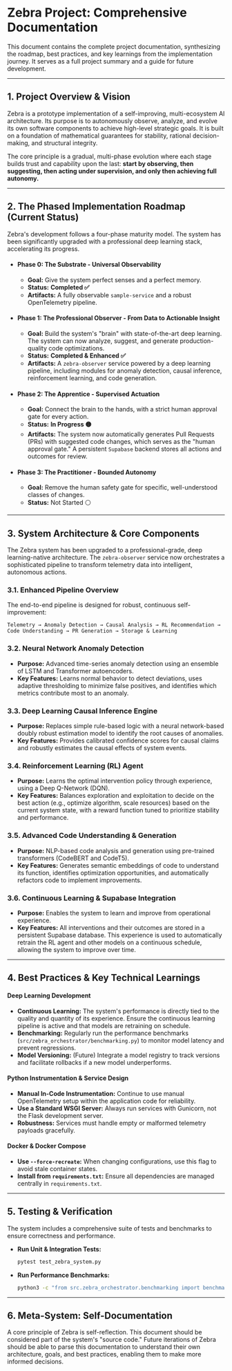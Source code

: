 # Zebra Project: Comprehensive Documentation

This document contains the complete project documentation, synthesizing the roadmap, best practices, and key learnings from the implementation journey. It serves as a full project summary and a guide for future development.

---

## 1. Project Overview & Vision

Zebra is a prototype implementation of a self-improving, multi-ecosystem AI architecture. Its purpose is to autonomously observe, analyze, and evolve its own software components to achieve high-level strategic goals. It is built on a foundation of mathematical guarantees for stability, rational decision-making, and structural integrity.

The core principle is a gradual, multi-phase evolution where each stage builds trust and capability upon the last: **start by observing, then suggesting, then acting under supervision, and only then achieving full autonomy.**

---

## 2. The Phased Implementation Roadmap (Current Status)

Zebra's development follows a four-phase maturity model. The system has been significantly upgraded with a professional deep learning stack, accelerating its progress.

*   #### **Phase 0: The Substrate - Universal Observability**
    *   **Goal:** Give the system perfect senses and a perfect memory.
    *   **Status:** **Completed ✅**
    *   **Artifacts:** A fully observable `sample-service` and a robust OpenTelemetry pipeline.

*   #### **Phase 1: The Professional Observer - From Data to Actionable Insight**
    *   **Goal:** Build the system's "brain" with state-of-the-art deep learning. The system can now analyze, suggest, and generate production-quality code optimizations.
    *   **Status:** **Completed & Enhanced ✅**
    *   **Artifacts:** A `zebra-observer` service powered by a deep learning pipeline, including modules for anomaly detection, causal inference, reinforcement learning, and code generation.

*   #### **Phase 2: The Apprentice - Supervised Actuation**
    *   **Goal:** Connect the brain to the hands, with a strict human approval gate for every action.
    *   **Status:** **In Progress 🟡**
    *   **Artifacts:** The system now automatically generates Pull Requests (PRs) with suggested code changes, which serves as the "human approval gate." A persistent `Supabase` backend stores all actions and outcomes for review.

*   #### **Phase 3: The Practitioner - Bounded Autonomy**
    *   **Goal:** Remove the human safety gate for specific, well-understood classes of changes.
    *   **Status:** Not Started ⚪

---

## 3. System Architecture & Core Components

The Zebra system has been upgraded to a professional-grade, deep learning-native architecture. The `zebra-observer` service now orchestrates a sophisticated pipeline to transform telemetry data into intelligent, autonomous actions.

### 3.1. Enhanced Pipeline Overview
The end-to-end pipeline is designed for robust, continuous self-improvement:
```
Telemetry → Anomaly Detection → Causal Analysis → RL Recommendation → Code Understanding → PR Generation → Storage & Learning
```

### 3.2. Neural Network Anomaly Detection
- **Purpose:** Advanced time-series anomaly detection using an ensemble of LSTM and Transformer autoencoders.
- **Key Features:** Learns normal behavior to detect deviations, uses adaptive thresholding to minimize false positives, and identifies which metrics contribute most to an anomaly.

### 3.3. Deep Learning Causal Inference Engine
- **Purpose:** Replaces simple rule-based logic with a neural network-based doubly robust estimation model to identify the root causes of anomalies.
- **Key Features:** Provides calibrated confidence scores for causal claims and robustly estimates the causal effects of system events.

### 3.4. Reinforcement Learning (RL) Agent
- **Purpose:** Learns the optimal intervention policy through experience, using a Deep Q-Network (DQN).
- **Key Features:** Balances exploration and exploitation to decide on the best action (e.g., optimize algorithm, scale resources) based on the current system state, with a reward function tuned to prioritize stability and performance.

### 3.5. Advanced Code Understanding & Generation
- **Purpose:** NLP-based code analysis and generation using pre-trained transformers (CodeBERT and CodeT5).
- **Key Features:** Generates semantic embeddings of code to understand its function, identifies optimization opportunities, and automatically refactors code to implement improvements.

### 3.6. Continuous Learning & Supabase Integration
- **Purpose:** Enables the system to learn and improve from operational experience.
- **Key Features:** All interventions and their outcomes are stored in a persistent Supabase database. This experience is used to automatically retrain the RL agent and other models on a continuous schedule, allowing the system to improve over time.

---

## 4. Best Practices & Key Technical Learnings

#### **Deep Learning Development**
*   **Continuous Learning:** The system's performance is directly tied to the quality and quantity of its experience. Ensure the continuous learning pipeline is active and that models are retraining on schedule.
*   **Benchmarking:** Regularly run the performance benchmarks (`src/zebra_orchestrator/benchmarking.py`) to monitor model latency and prevent regressions.
*   **Model Versioning:** (Future) Integrate a model registry to track versions and facilitate rollbacks if a new model underperforms.

#### **Python Instrumentation & Service Design**
*   **Manual In-Code Instrumentation:** Continue to use manual OpenTelemetry setup within the application code for reliability.
*   **Use a Standard WSGI Server:** Always run services with Gunicorn, not the Flask development server.
*   **Robustness:** Services must handle empty or malformed telemetry payloads gracefully.

#### **Docker & Docker Compose**
*   **Use `--force-recreate`:** When changing configurations, use this flag to avoid stale container states.
*   **Install from `requirements.txt`:** Ensure all dependencies are managed centrally in `requirements.txt`.

---

## 5. Testing & Verification

The system includes a comprehensive suite of tests and benchmarks to ensure correctness and performance.

*   **Run Unit & Integration Tests:**
    ```bash
    pytest test_zebra_system.py
    ```
*   **Run Performance Benchmarks:**
    ```bash
    python3 -c "from src.zebra_orchestrator.benchmarking import benchmark_suite; benchmark_suite.run_all_benchmarks()"
    ```

---

## 6. Meta-System: Self-Documentation
A core principle of Zebra is self-reflection. This document should be considered part of the system's "source code." Future iterations of Zebra should be able to parse this documentation to understand their own architecture, goals, and best practices, enabling them to make more informed decisions.